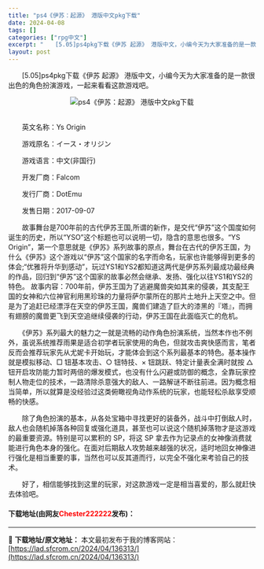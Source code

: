 ```yaml
---
title: "ps4《伊苏：起源》 港版中文pkg下载"
date: 2024-04-08
tags: []
categories: ["rpg中文"]
excerpt: "　　[​5.05]ps4pkg下载《伊苏 起源》 港版中文，小编今天为大家准备的是一款很出色的角色扮演游戏，一起来看看这款游戏吧。 　　英文名称：Ys Origin 　　游戏原名：イース・オリジン 　　游戏语言：中文(非国行) 　　开发厂商：Falcom 　　发行厂商：DotEmu 　　发售日期：2&hellip;"
layout: post
---
```


 <p>　　[​5.05]ps4pkg下载《伊苏 起源》 港版中文，小编今天为大家准备的是一款很出色的角色扮演游戏，一起来看看这款游戏吧。</p> <p align="center"><img align="" border="0" src="https://lad.sfcrom.cn/wp-content/uploads/2024/04/20240408_66136f7b70244.webp" alt="ps4《伊苏：起源》 港版中文pkg下载" /></p> <p><br />　　英文名称：Ys Origin</p> <p>　　游戏原名：イース・オリジン</p> <p>　　游戏语言：中文(非国行)</p> <p>　　开发厂商：Falcom</p> <p>　　发行厂商：DotEmu</p> <p>　　发售日期：2017-09-07</p> <p>　　故事舞台是700年前的古代伊苏王国,所谓的新作，是交代&ldquo;伊苏&rdquo;这个国度如何诞生的历史，所以&ldquo;YSO&rdquo;这个标题也可以说明一切，隐含的意思也很多。&ldquo;YS Origin&rdquo;，第一个意思就是《伊苏》系列故事的原点，舞台在古代的伊苏王国，为什么《伊苏》这个游戏以&ldquo;伊苏&rdquo;这个国家的名字而命名，玩家也许能够得到更多的体会;&ldquo;优雅将升华到感动&rdquo;，玩过YS1和YS2都知道这两代是伊苏系列最成功最经典的作品，回归到&ldquo;伊苏&rdquo;这个国家的故事必然会继承、发扬、强化以往YS1和YS2的特色。 故事内容：700年前，伊苏王国为了逃避魔兽突如其来的侵袭，其支配王国的女神和六位神官利用黑珍珠的力量将萨尔蒙所在的那片土地升上天空之中。但是为了追赶已经漂浮在天空的伊苏王国，魔兽们建造了巨大的漆黑的『塔』，而拥有翅膀的魔兽更飞到天空追继续侵袭的行动，伊苏王国在此面临灭亡的危机。</p> <p>　　《伊苏》系列最大的魅力之一就是流畅的动作角色扮演系统，当然本作也不例外，虽说系统推荐雨果是适合初学者玩家使用的角色，但就攻击爽快感而言，笔者反而会推荐玩家先从尤妮卡开始玩，才能体会到这个系列最基本的特色。基本操作就是模拟移动、□ 钮基本攻击、○ 钮特技、&times; 钮跳跃、特定计量表全满时就按 △ 钮开启攻防能力暂时两倍的爆发模式，也没有什么闪避或防御的概念，全靠玩家控制人物走位的技术，一路清除杀意强大的敌人、一路解谜不断往前进。因为概念相当简单，所以就算是没经验过这类俯瞰视角动作系统的玩家，也能轻松杀敌享受顺畅的快感。</p> <p>　　除了角色扮演的基本，从各处宝箱中寻找更好的装备外，战斗中打倒敌人时，敌人也会随机掉落各种回复或强化道具，甚至也可以说这个随机掉落物才是这游戏的最重要资源。特别是可以累积的 SP，将这 SP 拿去作为记录点的女神像消费就能进行角色本身的强化。在面对后期敌人攻势越来越强的状况，适时地回女神像进行强化是相当重要的事，当然也可以反其道而行，以完全不强化来考验自己的技术。</p> <p>　　好了，相信能够找到这里的玩家，对这款游戏一定是相当喜爱的，那么就赶快去体验吧。</p> <p><h4>下载地址(由网友<font color="red">Chester222222</font>发布)：</h4></p> 

---
📖 **下载地址/原文地址：** 本文最初发布于我的博客网站：[https://lad.sfcrom.cn/2024/04/136313/](https://lad.sfcrom.cn/2024/04/136313/)
